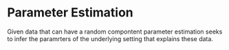 # Parameter Estimation

Given data that can have a random compontent parameter estimation seeks to infer the paramrters of the underlying setting that explains these data.





